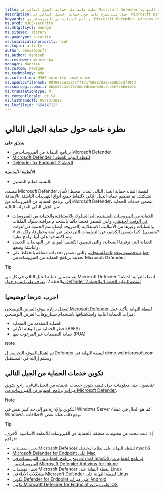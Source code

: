 ```yaml
---
title: نظرة عامة على حماية الجيل التالي في Microsoft Defender لنقطة النهاية
description: احصل على نظرة عامة حول حماية الجيل التالي في Microsoft Defender لنقطة النهاية. تعزيز محيط الأمان لشبكتك باستخدام حماية الجيل التالي المصممة لالتقاط جميع أنواع التهديدات الناشئة.
keywords: برنامج الحماية من الفيروسات من Microsoft Defender، windows defender، مكافحة البرامج الضارة، الفيروسات، البرامج الضارة، التهديد، الكشف، الحماية، الأمان
ms.prod: m365-security
ms.mktglfcycl: manage
ms.sitesec: library
ms.pagetype: security
ms.localizationpriority: high
ms.topic: article
author: denisebmsft
ms.author: deniseb
ms.reviewer: mkaminska
manager: dansimp
ms.custom: nextgen
ms.technology: mde
ms.collection: M365-security-compliance
ms.openlocfilehash: 00f0471e32147f7171f60887d28386d6b7df204d
ms.sourcegitcommit: ebbe8713297675db5dcb3e0d9c3ae5e746b99196
ms.translationtype: MT
ms.contentlocale: ar-SA
ms.lasthandoff: 05/14/2022
ms.locfileid: "65414712"
---
```

# <a name="next-generation-protection-overview"></a>نظرة عامة حول حماية الجيل التالي

**ينطبق على**

- برنامج الحماية من الفيروسات من Microsoft Defender
- [Microsoft Defender لنقطة النهاية الخطة 1](https://go.microsoft.com/fwlink/p/?linkid=2154037)
- [Defender for Endpoint الخطة 2](https://go.microsoft.com/fwlink/p/?linkid=2154037)

**الأنظمة الأساسية**
- بالنسبة لنظام التشغيل

تتضمن Microsoft Defender لنقطة النهاية حماية الجيل التالي لتعزيز محيط الأمان لشبكتك. تم تصميم حماية الجيل التالي لالتقاط جميع أنواع التهديدات الناشئة. بالإضافة إلى برنامج الحماية من الفيروسات من Microsoft Defender، تتضمن خدمات الحماية من الجيل التالي القدرات التالية:

- [الحماية من الفيروسات المستندة إلى السلوك والاستباقية والحماية من الفيروسات في الوقت الحقيقي](configure-protection-features-microsoft-defender-antivirus.md)، والتي تتضمن فحصا دائما باستخدام مراقبة سلوك الملفات والعمليات وغيرها من الأساليب الاستعلائية (المعروفة أيضا باسم *الحماية في الوقت الحقيقي*). كما يتضمن الكشف عن التطبيقات التي تعتبر غير آمنة وحظرها، ولكن قد لا يتم اكتشافها على أنها برامج ضارة.
- [الحماية التي توفرها السحابة](cloud-protection-microsoft-defender-antivirus.md)، والتي تتضمن الكشف الفوري عن التهديدات الجديدة والناشئة ومنعها.
- [حماية مخصصة وتحديثات للمنتجات](manage-updates-baselines-microsoft-defender-antivirus.md)، والتي تتضمن تحديثات متعلقة بالحفاظ على تحديث برنامج الحماية من الفيروسات من Microsoft Defender.

> [!TIP]
> يتم تضمين حماية الجيل التالي في كل من Microsoft Defender لنقطة النهاية الخطة 1 والخطة 2. [تعرف على المزيد حول Defender لنقطة النهاية الخطة 1 والخطة 2](defender-endpoint-plan-1-2.md)

## <a name="try-a-demo"></a>جرب عرضا توضيحيا!

تفضل بزيارة [موقع العرض التوضيحي Microsoft Defender لنقطة النهاية](https://demo.wd.microsoft.com?ocid=cx-wddocs-testground) لتأكيد عمل ميزات الحماية التالية واستكشافها باستخدام سيناريوهات العرض التوضيحي:

- الحماية المقدمة من السحابة
- حظر الحماية من الوهلة الأولى (BAFS)
- حماية التطبيقات غير المرغوب فيها (PUA)

> [!NOTE]
> تم إهمال الموقع التجريبي ل Defender لنقطة النهاية في demo.wd.microsoft.com وستتم إزالته في المستقبل.

## <a name="configure-next-generation-protection-services"></a>تكوين خدمات الحماية من الجيل التالي

للحصول على معلومات حول كيفية تكوين خدمات الحماية من الجيل التالي، راجع [تكوين ميزات برنامج الحماية من الفيروسات من Microsoft Defender](configure-microsoft-defender-antivirus-features.md).

> [!NOTE]
> التكوين والإدارة هو إلى حد كبير نفس في Windows Server كما هو الحال في عملاء Windows. ومع ذلك، هناك بعض الاختلافات. 

> [!TIP]
> إذا كنت تبحث عن معلومات متعلقة بالحماية من الفيروسات للأنظمة الأساسية الأخرى، فراجع:
> - [تعيين تفضيلات Microsoft Defender لنقطة النهاية على نظام التشغيل macOS](mac-preferences.md)
> - [Microsoft Defender for Endpoint على Mac](microsoft-defender-endpoint-mac.md)
> - [إعدادات نهج برنامج الحماية من الفيروسات في macOS لبرنامج الحماية من الفيروسات من Microsoft Defender Antivirus for Intune](/mem/intune/protect/antivirus-microsoft-defender-settings-macos)
> - [تعيين تفضيلات Microsoft Defender لنقطة النهاية على Linux](linux-preferences.md)
> - [مشكلات الأداء في Microsoft Defender لنقطة النهاية على Linux](microsoft-defender-endpoint-linux.md)
> - [تكوين Defender for Endpoint على ميزات Android](android-configure.md)
> - [تكوين Microsoft Defender for Endpoint على ميزات iOS](ios-configure-features.md)

